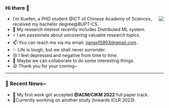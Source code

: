 ### Hi there 👋

<img align="right" src="https://github-readme-stats.vercel.app/api?username=sprinter1999&show_icons=true&icon_color=0366d6&bg_color=ffffff&hide_title=true" />

- I'm Xuefen, a PHD student @ICT of Chinese Academy of Sciences, received my bachelor degree@BUPT-CS.
- 🌱 My research interest recently includes Distributed ML system.
- ⚡ I am passionate about uncovering valuable research topics.
- 📫 You can reach me via my email: jiangxf0903@gmail.com .
- ✨ Life is tough, but we shall never surrender.
- 😢 I feel depressed and negative from time to time.
- 🔭 Maybe we can collaborate to do some interesting things.
- 😜 Thank you for your coming~

<!--
**Sprinter1999/Sprinter1999** is a ✨ _special_ ✨ repository because its `README.md` (this file) appears on your GitHub profile.

Here are some ideas to get you started:

- 🔭 I’m currently working on ...
- 🌱 I’m currently learning ...
- 👯 I’m looking to collaborate on ...
- 🤔 I’m looking for help with ...
- 💬 Ask me about ...
- 📫 How to reach me: ...
- 😄 Pronouns: ...
- ⚡ Fun fact: ...
-->

----

### 💬 Recent News~
- 🗽 My first work got accepted **@ACM/CIKM 2022** full paper track.
- 🌱Currently workinig on another study (towards ICLR 2023).

